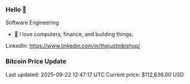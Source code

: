 ### Hello 🤙  

Software Engineering

- 🔭 I love computers, finance, and building things.
  
LinkedIn: https://www.linkedin.com/in/thejustinbishop/  






































































































































































































































































































































































































































































































































































































































































































































































































































































































































































































































































































































### Bitcoin Price Update
Last updated: 2025-09-22 12:47:17 UTC
Current price: $112,636.00 USD
